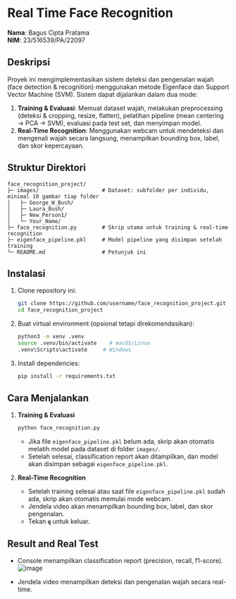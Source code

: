 # Real Time Face Recognition

**Nama**: Bagus Cipta Pratama  
**NIM**: 23/516539/PA/22097

## Deskripsi
Proyek ini mengimplementasikan sistem deteksi dan pengenalan wajah (face detection & recognition) menggunakan metode Eigenface dan Support Vector Machine (SVM). Sistem dapat dijalankan dalam dua mode:

1. **Training & Evaluasi**: Memuat dataset wajah, melakukan preprocessing (deteksi & cropping, resize, flatten), pelatihan pipeline (mean centering → PCA → SVM), evaluasi pada test set, dan menyimpan model.
2. **Real-Time Recognition**: Menggunakan webcam untuk mendeteksi dan mengenali wajah secara langsung, menampilkan bounding box, label, dan skor kepercayaan.

## Struktur Direktori
```
face_recognition_project/
├─ images/                    # Dataset: subfolder per individu, minimal 10 gambar tiap folder
│   ├─ George_W_Bush/
│   ├─ Laura_Bush/
│   ├─ New_Person1/
│   └─ Your_Name/
├─ face_recognition.py        # Skrip utama untuk training & real-time recognition
├─ eigenface_pipeline.pkl     # Model pipeline yang disimpan setelah training          
└─ README.md                  # Petunjuk ini
```

## Instalasi
1. Clone repository ini:
   ```bash
   git clone https://github.com/username/face_recognition_project.git
   cd face_recognition_project
   ```
2. Buat virtual environment (opsional tetapi direkomendasikan):
   ```bash
   python3 -m venv .venv
   source .venv/bin/activate    # macOS/Linux
   .venv\Scripts\activate     # Windows
   ```
3. Install dependencies:
   ```bash
   pip install -r requirements.txt
   ```

## Cara Menjalankan
1. **Training & Evaluasi**
   ```bash
   python face_recognition.py
   ```
   - Jika file `eigenface_pipeline.pkl` belum ada, skrip akan otomatis melatih model pada dataset di folder `images/`.
   - Setelah selesai, classification report akan ditampilkan, dan model akan disimpan sebagai `eigenface_pipeline.pkl`.

2. **Real-Time Recognition**
   - Setelah training selesai atau saat file `eigenface_pipeline.pkl` sudah ada, skrip akan otomatis memulai mode webcam.
   - Jendela video akan menampilkan bounding box, label, dan skor pengenalan.
   - Tekan **`q`** untuk keluar.

## Result and Real Test
- Console menampilkan classification report (precision, recall, f1-score).
  ![image](https://github.com/user-attachments/assets/82fcdee2-76f2-47d1-85bc-6b0d7e238a66)

- Jendela video menampilkan deteksi dan pengenalan wajah secara real-time.
  
